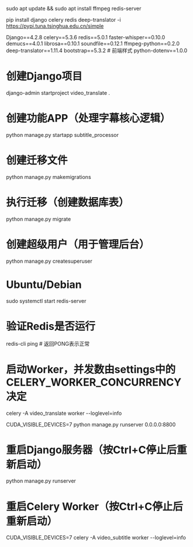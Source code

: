 sudo apt update && sudo apt install ffmpeg redis-server

pip install django celery redis deep-translator -i https://pypi.tuna.tsinghua.edu.cn/simple

Django==4.2.8
celery==5.3.6
redis==5.0.1
faster-whisper==0.10.0
demucs==4.0.1
librosa==0.10.1
soundfile==0.12.1
ffmpeg-python==0.2.0
deep-translator==1.11.4
bootstrap==5.3.2  # 前端样式
python-dotenv==1.0.0

# 创建Django项目
django-admin startproject video_translate .

# 创建功能APP（处理字幕核心逻辑）
python manage.py startapp subtitle_processor

# 创建迁移文件
python manage.py makemigrations

# 执行迁移（创建数据库表）
python manage.py migrate

# 创建超级用户（用于管理后台）
python manage.py createsuperuser

# Ubuntu/Debian
sudo systemctl start redis-server

# 验证Redis是否运行
redis-cli ping  # 返回PONG表示正常

# 启动Worker，并发数由settings中的CELERY_WORKER_CONCURRENCY决定
celery -A video_translate worker --loglevel=info

CUDA_VISIBLE_DEVICES=7 python manage.py runserver 0.0.0.0:8800

# 重启Django服务器（按Ctrl+C停止后重新启动）
python manage.py runserver

# 重启Celery Worker（按Ctrl+C停止后重新启动）
CUDA_VISIBLE_DEVICES=7 celery -A video_subtitle worker --loglevel=info